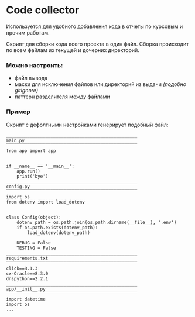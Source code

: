 # Code collector
Используется для удобного добавления кода в отчеты по курсовым и прочим работам.

Скрипт для сборки кода всего проекта в один файл. Сборка происходит по всем файлам из текущей и дочерних директорий.


### Можно настроить:
- файл вывода
- маски для исключения файлов или директорий из выдачи _(подобно gitignore)_
- паттерн разделителя между файлами

### Пример
Cкрипт с дефолтными настройками генерирует подобный файл:
```
__________________________________________________
main.py
‾‾‾‾‾‾‾‾‾‾‾‾‾‾‾‾‾‾‾‾‾‾‾‾‾‾‾‾‾‾‾‾‾‾‾‾‾‾‾‾‾‾‾‾‾‾‾‾‾‾
from app import app


if __name__ == '__main__':
    app.run()
    print('bye')
__________________________________________________
config.py
‾‾‾‾‾‾‾‾‾‾‾‾‾‾‾‾‾‾‾‾‾‾‾‾‾‾‾‾‾‾‾‾‾‾‾‾‾‾‾‾‾‾‾‾‾‾‾‾‾‾
import os
from dotenv import load_dotenv


class Config(object):
    dotenv_path = os.path.join(os.path.dirname(__file__), '.env')
    if os.path.exists(dotenv_path):
        load_dotenv(dotenv_path)

    DEBUG = False
    TESTING = False
__________________________________________________
requirements.txt
‾‾‾‾‾‾‾‾‾‾‾‾‾‾‾‾‾‾‾‾‾‾‾‾‾‾‾‾‾‾‾‾‾‾‾‾‾‾‾‾‾‾‾‾‾‾‾‾‾‾
click==8.1.3
cx-Oracle==8.3.0
dnspython==2.2.1
__________________________________________________
app/__init__.py
‾‾‾‾‾‾‾‾‾‾‾‾‾‾‾‾‾‾‾‾‾‾‾‾‾‾‾‾‾‾‾‾‾‾‾‾‾‾‾‾‾‾‾‾‾‾‾‾‾‾
import datetime
import os
...
```
